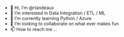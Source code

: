 - 👋 Hi, I’m @rlandeaux
- 👀 I’m interested in Data Integration / ETL / ML
- 🌱 I’m currently learning Python / Azure
- 💞️ I’m looking to collaborate on what ever makes fun
- 📫 How to reach me ...

<!---
rlandeaux/rlandeaux is a ✨ special ✨ repository because its `README.md` (this file) appears on your GitHub profile.
You can click the Preview link to take a look at your changes.
--->
